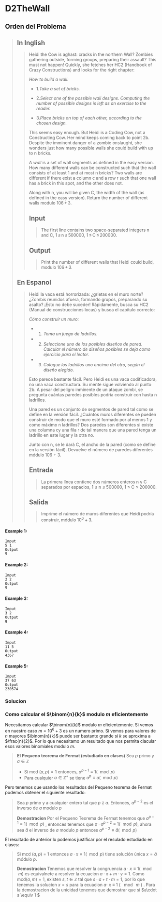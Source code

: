 # D2TheWall

## Orden del Problema
> ## In Inglish
>>Heidi the Cow is aghast: cracks in the northern Wall? Zombies gathering outside, forming groups, preparing their assault? This must not happen! Quickly, she fetches her HC2 (Handbook of Crazy Constructions) and looks for the right chapter:
>>
>> *How to build a wall:*
>>
>> - 1.*Take a set of bricks.*
>>
>> - 2.*Select one of the possible wall designs. Computing the number of possible designs is left as an exercise to the reader.*
>>
>> - 3.*Place bricks on top of each other, according to the chosen design.*
>>
>>This seems easy enough. But Heidi is a Coding Cow, not a Constructing Cow. Her mind keeps coming back to point 2b. Despite the imminent danger of a zombie onslaught, she wonders just how many possible walls she could build with up to n bricks.
>>
>>A *wall* is a set of wall segments as defined in the easy version. How many different walls can be constructed such that the wall consists of at least 1 and at most n bricks? Two walls are different if there exist a column c and a row r such that one wall has a brick in this spot, and the other does not.
>>
>>Along with n, you will be given C, the width of the wall (as defined in the easy version). Return the number of different walls modulo 106 + 3.
>>## Input
>>>The first line contains two space-separated integers n and C, 1 ≤ n ≤ 500000, 1 ≤ C ≤ 200000.
>>## Output
>>>Print the number of different walls that Heidi could build, modulo 106 + 3.
>
>## En Espanol
>>Heidi la vaca está horrorizada: ¿grietas en el muro norte? ¿Zombis reunidos afuera, formando grupos, preparando su asalto? ¡Esto no debe suceder! Rápidamente, busca su HC2 (Manual de construcciones locas) y busca el capítulo correcto:
>>
>> *Cómo construir un muro:*
>>
>> - 1. *Toma un juego de ladrillos.*
>>
>> - 2. *Seleccione uno de los posibles diseños de pared. Calcular el número de diseños posibles se deja como ejercicio para el lector.*
>>
>> - 3. *Coloque los ladrillos uno encima del otro, según el diseño elegido.*
>>
>>Esto parece bastante fácil. Pero Heidi es una vaca codificadora, no una vaca constructora. Su mente sigue volviendo al punto 2b. A pesar del peligro inminente de un ataque zombi, se pregunta cuántas paredes posibles podría construir con hasta n ladrillos.
>>
>>Una pared es un conjunto de segmentos de pared tal como se define en la versión fácil. ¿Cuántos muros diferentes se pueden construir de modo que el muro esté formado por al menos 1 y como máximo n ladrillos? Dos paredes son diferentes si existe una columna cy una fila r de tal manera que una pared tenga un ladrillo en este lugar y la otra no.
>>
>>Junto con n, se le dará C, el ancho de la pared (como se define en la versión fácil). Devuelve el número de paredes diferentes módulo 106 + 3.
>>## Entrada
>>>La primera línea contiene dos números enteros n y C separados por espacios, 1 ≤ n ≤ 500000, 1 ≤ C ≤ 200000.
>>## Salida
>>>Imprime el número de muros diferentes que Heidi podría construir, módulo $10^6 + 3$.






#### Example 1:
```
Imput
5 1
Output
5
```
#### Example 2:
```
Imput
2 2
Output
5
```
#### Example 3:
```
Imput
3 2
Output
9
```
#### Example 4:
```
Imput
11 5
Output
4367
```
#### Example 5:
```
Imput
37 63
Output
230574
```

### Solucion 

### Como calcular el $\binom{n}{k}$ modulo $m$ eficientemente 

Necesitamos calcular $\binom{n}{k}$ modulo $m$  eficientemente. Si vemos en nuestro caso $m = 10^6 + 3$ es un numero primo. Si vemos para valores de $n$ mayores $\binom{n}{k}$ puede ser bastante grande si $k$ se aproxima a $\frac{n}{2}$. Por lo que necesitamo un resultado que nos permita clacular esos valores binomiales modulo $m$.

> **El Pequeno teorema de Fermat (estudiado en clases)**
> Sea  $p$ primo y $a \in \mathbb{Z}$ 
> - Si mcd $\left(a,p\right) =1$ entonces, $a^{p-1} \equiv 1 \left(\mod p \right)$  
> - Para cualquier $a \in \mathbb{Z}^+$ se tiene $a^p \equiv a \left(\mod p\right)$

Pero tenemos que usando los resultados del Pequeno teorema de Fermat podemos obtener el siguiente resultado:

> Sea $p$ primo y a cualquier entero tal que $p \nmid  a$. Entonces, $a^{p-2}$ es el inverso de $a$ modulo $p$
>
> **Demostracion**
> Por el Pequeno Teorema de Fermat tenemos que $a^{p-1} \equiv 1\left(\mod p \right)$ , entonces tenemos que $a \cdot a^{p-2} \equiv 1 \left(\mod p \right)$, ahora sea $\bar{a}$ el inverso de $a$ modulo $p$ entonces $a^{p-2} \equiv \bar{a} \left(\mod p \right)$

El resultado de anterior  lo podemos justificar por el resulado estudiado en clases:
> Si mcd $\left( a, p \right)$ = 1 entonces $a \cdot x \equiv 1 \left(\mod p \right)$ tiene solución única $x = \bar{a}$ módulo $p$.
>
>**Demostracion**
>Tenemos que resolver la congruencia $a\cdot x \equiv 1 \left(\mod m\right)$ es equivalnete a resolver la ecuacion $a\cdot x + m\cdot y = 1$. Como mcd$\left(a,m\right) =1$, existen $s,t \in \mathbb{Z}$ tal que $s\cdot a + t\cdot m = 1$, por lo que tenemos la solucion $x=s$ para la ecuacion $a\cdot~x~\equiv~1~\left(~\mod~m~\right)$ .
> Para la demostracion de la unicidad tenemos que demostrar que si $a\cdot s \equiv 1 $ 